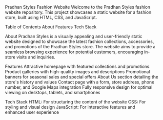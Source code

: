 Pradhan Styles Fashion Website
Welcome to the Pradhan Styles fashion website repository. This project showcases a static website for a fashion store, built using HTML, CSS, and JavaScript.

Table of Contents
About
Features
Tech Stack  

 
About
Pradhan Styles is a visually appealing and user-friendly static website designed to showcase the latest fashion collections, accessories, and promotions of the Pradhan Styles store. The website aims to provide a seamless browsing experience for potential customers, encouraging in-store visits and inquiries.

Features
Attractive homepage with featured collections and promotions
Product galleries with high-quality images and descriptions
Promotional banners for seasonal sales and special offers
About Us section detailing the store's history and values
Contact page with a form, store address, phone number, and Google Maps integration
Fully responsive design for optimal viewing on desktops, tablets, and smartphones

Tech Stack
HTML: For structuring the content of the website
CSS: For styling and visual design
JavaScript: For interactive features and enhanced user experience
